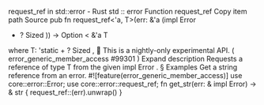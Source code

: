 request_ref in std::error - Rust
std
::
error
Function
request_ref
Copy item path
Source
pub fn request_ref<'a, T>(err: &'a (impl
Error
+ ?
Sized
)) ->
Option
<
&'a T
>
where
    T: 'static + ?
Sized
,
🔬
This is a nightly-only experimental API. (
error_generic_member_access
#99301
)
Expand description
Requests a reference of type
T
from the given
impl Error
.
§
Examples
Get a string reference from an error.
#![feature(error_generic_member_access)]
use
core::error::Error;
use
core::error::request_ref;
fn
get_str(err:
&
impl
Error) ->
&
str {
    request_ref::<str>(err).unwrap()
}